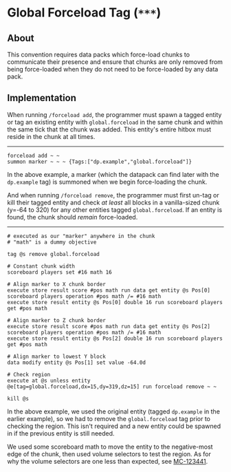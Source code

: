 # Global Forceload Tag (`***`)

## About

This convention requires data packs which force-load chunks to communicate their presence and ensure that chunks are only removed from being force-loaded when they do not need to be force-loaded by any data pack.

## Implementation

When running `/forceload add`, the programmer must spawn a tagged entity or tag an existing entity with `global.forceload` in the same chunk and within the same tick that the chunk was added. This entity's entire hitbox must reside in the chunk at all times.

-------------------

```mcfunction
forceload add ~ ~
summon marker ~ ~ ~ {Tags:["dp.example","global.forceload"]}
```

In the above example, a marker (which the datapack can find later with the `dp.example` tag) is summoned when we begin force-loading the chunk. 

And when running `/forceload remove`, the programmer must first un-tag or kill their tagged entity and check *at least* all blocks in a vanilla-sized chunk (y=-64 to 320) for any other entities tagged `global.forceload`. If an entity is found, the chunk should *remain* force-loaded.

-------------------

```mcfunction
# executed as our "marker" anywhere in the chunk
# "math" is a dummy objective

tag @s remove global.forceload

# Constant chunk width
scoreboard players set #16 math 16

# Align marker to X chunk border
execute store result score #pos math run data get entity @s Pos[0]
scoreboard players operation #pos math /= #16 math
execute store result entity @s Pos[0] double 16 run scoreboard players get #pos math

# Align marker to Z chunk border
execute store result score #pos math run data get entity @s Pos[2]
scoreboard players operation #pos math /= #16 math
execute store result entity @s Pos[2] double 16 run scoreboard players get #pos math

# Align marker to lowest Y block
data modify entity @s Pos[1] set value -64.0d

# Check region
execute at @s unless entity @e[tag=global.forceload,dx=15,dy=319,dz=15] run forceload remove ~ ~

kill @s
```

In the above example, we used the original entity (tagged `dp.example` in the earlier example), so we had to remove the `global.forceload` tag prior to checking the region. This isn't required and a new entity could be spawned in if the previous entity is still needed. 

We used some scoreboard math to move the entity to the negative-most edge of the chunk, then used volume selectors to test the region. As for why the volume selectors are one less than expected, see [MC-123441](https://bugs.mojang.com/browse/MC-123441).
